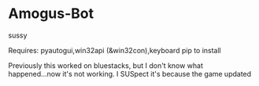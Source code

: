 # Amogus-Bot
sussy

Requires: pyautogui,win32api (&win32con),keyboard
pip to install

Previously this worked on bluestacks, but I don't know what happened...now it's not working. I SUSpect it's because the game updated 
